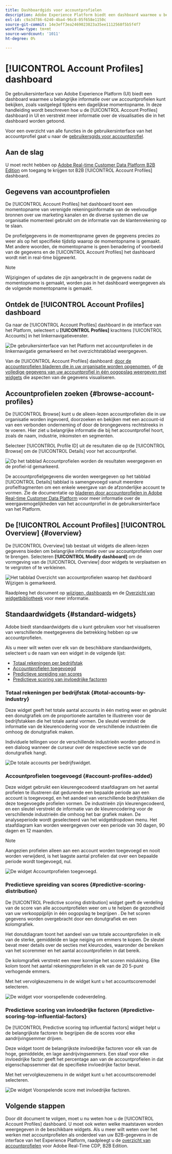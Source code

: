 ```yaml
---
title: Dashboardgids voor accountprofielen
description: Adobe Experience Platform biedt een dashboard waarmee u belangrijke informatie over de B2B-accountprofielen van uw organisatie kunt bekijken.
exl-id: c9a3d786-6240-4ba4-96c8-05f658e1150c
source-git-commit: 14e3eff3ea2469023823a35ee1112568f5b5f4f7
workflow-type: tm+mt
source-wordcount: '1011'
ht-degree: 0%

---
```


# [!UICONTROL Account Profiles] dashboard

De gebruikersinterface van Adobe Experience Platform (UI) biedt een dashboard waarmee u belangrijke informatie over uw accountprofielen kunt bekijken, zoals vastgelegd tijdens een dagelijkse momentopname. In deze handleiding wordt beschreven hoe u de [!UICONTROL Account Profiles] dashboard in UI en verstrekt meer informatie over de visualisaties die in het dashboard worden getoond.

Voor een overzicht van alle functies in de gebruikersinterface van het accountprofiel gaat u naar de [gebruikersgids voor accountprofiel](../../rtcdp/accounts/account-profile-ui-guide.md).

## Aan de slag

U moet recht hebben op [Adobe Real-time Customer Data Platform B2B Edition](../../rtcdp/b2b-overview.md) om toegang te krijgen tot B2B [!UICONTROL Account Profiles] dashboard.

## Gegevens van accountprofielen

De [!UICONTROL Account Profiles] het dashboard toont een momentopname van verenigde rekeningsinformatie van de veelvoudige bronnen over uw marketing kanalen en de diverse systemen die uw organisatie momenteel gebruikt om de informatie van de klantenrekening op te slaan.

De profielgegevens in de momentopname geven de gegevens precies zo weer als op het specifieke tijdstip waarop de momentopname is gemaakt. Met andere woorden, de momentopname is geen benadering of voorbeeld van de gegevens en de [!UICONTROL Account Profiles] het dashboard wordt niet in real-time bijgewerkt.

>[!NOTE]
>
>Wijzigingen of updates die zijn aangebracht in de gegevens nadat de momentopname is gemaakt, worden pas in het dashboard weergegeven als de volgende momentopname is gemaakt.

## Ontdek de [!UICONTROL Account Profiles] dashboard

Ga naar de [!UICONTROL Account Profiles] dashboard in de interface van het Platform, selecteert u **[!UICONTROL Profiles]** krachtens [!UICONTROL Accounts] in het linkernavigatievenster.

![De gebruikersinterface van het Platform met accountprofielen in de linkernavigatie gemarkeerd en het overzichtstabblad weergegeven.](../images/account-profiles/account-profiles-dashboard.png)

Van de [!UICONTROL Account Profiles] dashboard: [door de accountprofielen bladeren die in uw organisatie worden opgenomen](#browse-account-profiles), of [de volledige gegevens van uw accountprofiel in één oogopslag weergeven met widgets](#standard-widgets) die aspecten van de gegevens visualiseren.

## Accountprofielen zoeken {#browse-account-profiles}

De [!UICONTROL Browse] kunt u de alleen-lezen accountprofielen die in uw organisatie worden ingevoerd, doorzoeken en bekijken met een account-id van een verbonden onderneming of door de brongegevens rechtstreeks in te voeren. Hier ziet u belangrijke informatie die bij het accountprofiel hoort, zoals de naam, industrie, inkomsten en segmenten.

Selecteer [!UICONTROL Profile ID] uit de resultaten die op de [!UICONTROL Browse] om de [!UICONTROL Details] voor het accountprofiel.

![Op het tabblad Accountprofielen worden de resultaten weergegeven en de profiel-id gemarkeerd.](../images/account-profiles/account-profiles-browse-tab.png)

De accountprofielgegevens die worden weergegeven op het tabblad [!UICONTROL Details] tabblad is samengevoegd vanuit meerdere profielfragmenten om een enkele weergave van de afzonderlijke account te vormen. Zie de documentatie op [bladeren door accountprofielen in Adobe Real-time Customer Data Platform](../../rtcdp/accounts/account-profile-ui-guide.md#browse-account-profiles) voor meer informatie over de weergavemogelijkheden van het accountprofiel in de gebruikersinterface van het Platform.

## De [!UICONTROL Account Profiles] [!UICONTROL Overview] {#overview}

De [!UICONTROL Overview] tab bestaat uit widgets die alleen-lezen gegevens bieden om belangrijke informatie over uw accountprofielen over te brengen. Selecteren **[!UICONTROL Modify dashboard]** om de vormgeving van de [!UICONTROL Overview] door widgets te verplaatsen en te vergroten of te verkleinen.

![Het tabblad Overzicht van accountprofielen waarop het dashboard Wijzigen is gemarkeerd.](../images/account-profiles/modify-dashboard.png)

Raadpleeg het document op [wijzigen, dashboards](../customize/modify.md) en de [Overzicht van widgetbibliotheek](../customize/widget-library.md) voor meer informatie.

## Standaardwidgets {#standard-widgets}

Adobe biedt standaardwidgets die u kunt gebruiken voor het visualiseren van verschillende meetgegevens die betrekking hebben op uw accountprofielen.

Als u meer wilt weten over elk van de beschikbare standaardwidgets, selecteert u de naam van een widget in de volgende lijst:

* [Totaal rekeningen per bedrijfstak](#total-accounts-by-industry)
* [Accountprofielen toegevoegd](#account-profiles-added)
* [Predictieve spreiding van scores](#predictive-scoring-distribution)
* [Predictieve scoring van invloedrijke factoren](#predictive-scoring-top-influential-factors)

### Totaal rekeningen per bedrijfstak {#total-accounts-by-industry}

Deze widget geeft het totale aantal accounts in één meting weer en gebruikt een donutgrafiek om de proportionele aantallen te illustreren voor de bedrijfstakken die het totale aantal vormen. De sleutel verstrekt de informatie van de kleurencodering voor de verschillende industrieën die omhoog de donutgrafiek maken.

Individuele tellingen voor de verschillende industrieën worden getoond in een dialoog wanneer de curseur over de respectieve sectie van de donutgrafiek hangt.

![De totale accounts per bedrijfswidget.](../images/account-profiles/total-accounts-by-industry-widget.png)

### Accountprofielen toegevoegd {#account-profiles-added}

Deze widget gebruikt een kleurengecodeerd staafdiagram om het aantal profielen te illustreren dat gedurende een bepaalde periode aan een account is toegevoegd, en het aandeel van verschillende bedrijfstakken die deze toegevoegde profielen vormen. De industrieën zijn kleurengecodeerd, en een sleutel verstrekt de informatie van de kleurencodering voor de verschillende industrieën die omhoog het bar grafiek maken. De analyseperiode wordt geselecteerd van het widgetdropdown menu. Het staafdiagram kan worden weergegeven over een periode van 30 dagen, 90 dagen en 12 maanden.

>[!NOTE]
>
>Aangezien profielen alleen aan een account worden toegevoegd en nooit worden verwijderd, is het laagste aantal profielen dat over een bepaalde periode wordt toegevoegd, nul.

![De widget Accountprofielen toegevoegd.](../images/account-profiles/accounts-profiles-added-widget.png)

### Predictieve spreiding van scores {#predictive-scoring-distribution}

De [!UICONTROL Predictive scoring distribution] widget geeft de verdeling van de score van alle accountprofielen weer om u te helpen de gezondheid van uw verkooppijplijn in één oogopslag te begrijpen . De het scoren gegevens worden overgebracht door een donutgrafiek en een kolomgrafiek.

Het donutdiagram toont het aandeel van uw totale accountprofielen in elk van de sterke, gemiddelde en lage neiging om emmers te kopen. De sleutel bevat meer details over de secties met kleurcodes, waaronder de bereiken van het scoremmer en het aantal accountprofielen in dat bereik.

De kolomgrafiek verstrekt een meer korrelige het scoren mislukking. Elke kolom toont het aantal rekeningsprofielen in elk van de 20 5-punt verhogende emmers.

Met het vervolgkeuzemenu in de widget kunt u het accountscoremodel selecteren.

![De widget voor voorspellende codeverdeling.](../images/account-profiles/predictive-scoring-distribution.png)

### Predictieve scoring van invloedrijke factoren {#predictive-scoring-top-influential-factors}

De [!UICONTROL Predictive scoring top influential factors] widget helpt u de belangrijkste factoren te begrijpen die de scores voor elke aandrijvingsemmer drijven.

Deze widget toont de belangrijkste invloedrijke factoren voor elk van de hoge, gemiddelde, en lage aandrijvingsemmers. Een staaf voor elke invloedrijke factor geeft het percentage aan van de accountprofielen in dat eigenschapssemmer dat de specifieke invloedrijke factor bevat.

Met het vervolgkeuzemenu in de widget kunt u het accountscoremodel selecteren.

![De widget Voorspelende score met invloedrijke factoren.](../images/account-profiles/predictive-scoring-top-influential-factors.png)

## Volgende stappen

Door dit document te volgen, moet u nu weten hoe u de [!UICONTROL Account Profiles] dashboard. U moet ook weten welke maatstaven worden weergegeven in de beschikbare widgets. Als u meer wilt weten over het werken met accountprofielen als onderdeel van uw B2B-gegevens in de interface van het Experience Platform, raadpleegt u de [overzicht van accountprofielen](../../rtcdp/accounts/account-profile-overview.md) voor Adobe Real-Time CDP, B2B Edition.
